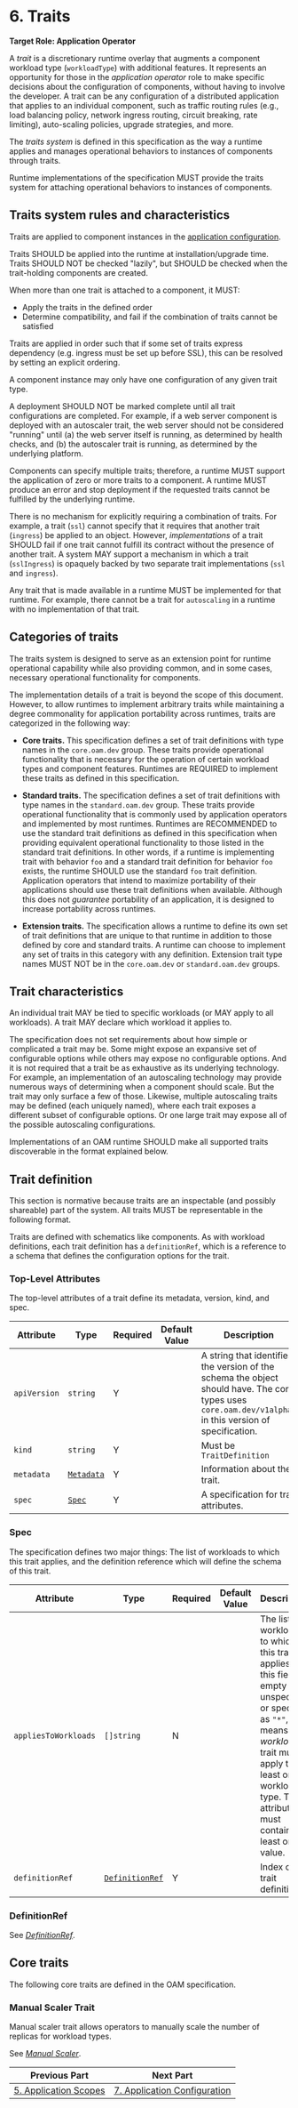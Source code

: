 # 6. Traits

**Target Role: Application Operator**

A _trait_ is a discretionary runtime overlay that augments a component workload type (`workloadType`) with additional features. It represents an opportunity for those in the _application operator_ role to make specific decisions about the configuration of components, without having to involve the developer. A trait can be any configuration of a distributed application that applies to an individual component, such as traffic routing rules (e.g., load balancing policy, network ingress routing, circuit breaking, rate limiting), auto-scaling policies, upgrade strategies, and more.

The _traits system_ is defined in this specification as the way a runtime applies and manages operational behaviors to instances of components through traits.

Runtime implementations of the specification MUST provide the traits system for attaching operational behaviors to instances of components.

## Traits system rules and characteristics

Traits are applied to component instances in the [application configuration](7.application_configuration.md).

Traits SHOULD be applied into the runtime at installation/upgrade time. Traits SHOULD NOT be checked "lazily", but SHOULD be checked when the trait-holding components are created.

When more than one trait is attached to a component, it MUST:

- Apply the traits in the defined order
- Determine compatibility, and fail if the combination of traits cannot be satisfied

Traits are applied in order such that if some set of traits express dependency (e.g. ingress must be set up before SSL), this can be resolved by setting an explicit ordering.

A component instance may only have one configuration of any given trait type.

A deployment SHOULD NOT be marked complete until all trait configurations are completed. For example, if a web server component is deployed with an autoscaler trait, the web server should not be considered "running" until (a) the web server itself is running, as determined by health checks, and (b) the autoscaler trait is running, as determined by the underlying platform.

Components can specify multiple traits; therefore, a runtime MUST support the application of zero or more traits to a component. A runtime MUST produce an error and stop deployment if the requested traits cannot be fulfilled by the underlying runtime.

There is no mechanism for explicitly requiring a combination of traits. For example, a trait (`ssl`) cannot specify that it requires that another trait (`ingress`) be applied to an object. However, _implementations_ of a trait SHOULD fail if one trait cannot fulfill its contract without the presence of another trait. A system MAY support a mechanism in which a trait (`sslIngress`) is opaquely backed by two separate trait implementations (`ssl` and `ingress`).

Any trait that is made available in a runtime MUST be implemented for that runtime. For example, there cannot be a trait for `autoscaling` in a runtime with no implementation of that trait.

## Categories of traits

The traits system is designed to serve as an extension point for runtime operational capability while also providing common, and in some cases, necessary operational functionality for components.

The implementation details of a trait is beyond the scope of this document. However, to allow runtimes to implement arbitrary traits while maintaining a degree commonality for application portability across runtimes, traits are categorized in the following way:

- **Core traits.** This specification defines a set of trait definitions with type names in the `core.oam.dev` group. These traits provide operational functionality that is necessary for the operation of certain workload types and component features. Runtimes are REQUIRED to implement these traits as defined in this specification.

 - **Standard traits.** The specification defines a set of trait definitions with type names in the `standard.oam.dev` group. These traits provide operational functionality that is commonly used by application operators and implemented by most runtimes. Runtimes are RECOMMENDED to use the standard trait definitions as defined in this specification when providing equivalent operational functionality to those listed in the standard trait definitions. In other words, if a runtime is implementing trait with behavior `foo` and a standard trait definition for behavior `foo` exists, the runtime SHOULD use the standard `foo` trait definition. Application operators that intend to maximize portability of their applications should use these trait definitions when available. Although this does not _guarantee_ portability of an application, it is designed to increase portability across runtimes.

 - **Extension traits.** The specification allows a runtime to define its own set of trait definitions that are unique to that runtime in addition to those defined by core and standard traits. A runtime can choose to implement any set of traits in this category with any definition. Extension trait type names MUST NOT be in the `core.oam.dev` or `standard.oam.dev` groups.

## Trait characteristics

An individual trait MAY be tied to specific workloads (or MAY apply to all workloads). A trait MAY declare which workload it applies to.

The specification does not set requirements about how simple or complicated a trait may be. Some might expose an expansive set of configurable options while others may expose no configurable options. And it is not required that a trait be as exhaustive as its underlying technology. For example, an implementation of an autoscaling technology may provide numerous ways of determining when a component should scale. But the trait may only surface a few of those. Likewise, multiple autoscaling traits may be defined (each uniquely named), where each trait exposes a different subset of configurable options. Or one large trait may expose all of the possible autoscaling configurations.

Implementations of an OAM runtime SHOULD make all supported traits discoverable in the format explained below.

## Trait definition

This section is normative because traits are an inspectable (and possibly shareable) part of the system. All traits MUST be representable in the following format.

Traits are defined with schematics like components. As with workload definitions, each trait definition has a `definitionRef`, which is a reference to a schema that defines the configuration options for the trait.

### Top-Level Attributes

The top-level attributes of a trait define its metadata, version, kind, and spec.

| Attribute | Type | Required | Default Value | Description |
|-----------|------|----------|---------------|-------------|
| `apiVersion` | `string` | Y || A string that identifies the version of the schema the object should have. The core types uses `core.oam.dev/v1alpha2` in this version of specification. |
| `kind` | `string` | Y || Must be `TraitDefinition` |
| `metadata` | [`Metadata`](2.overview_and_terminology.md#metadata) | Y | | Information about the trait. |
| `spec`| [`Spec`](#spec) | Y || A specification for trait attributes. |

### Spec

The specification defines two major things: The list of workloads to which this trait applies, and the definition reference which will define the schema of this trait.

| Attribute | Type | Required | Default Value | Description |
|-----------|------|----------|---------------|-------------|
| `appliesToWorkloads` | `[]string` | N | | The list of workloads to which this trait applies. If this field is empty or unspecified or specified as `"*"`, it means _any workload_. A trait must apply to at least one workload type. This attribute must contain at least one value. |
| `definitionRef` | [`DefinitionRef`](#definitionRef) | Y | | Index of the trait definition. |

### DefinitionRef

See [*DefinitionRef*](3.workload.md#DefinitionRef).

## Core traits

The following core traits are defined in the OAM specification.

### Manual Scaler Trait

Manual scaler trait allows operators to manually scale the number of replicas for workload types.

See [*Manual Scaler*](core/traits/manual_scaler_trait.md).

| Previous Part | Next Part   |
| ------------- |-------------|
| [5. Application Scopes](5.application_scopes.md) | [7. Application Configuration](7.application_configuration.md) |
